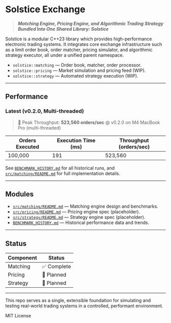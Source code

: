 # Solstice Exchange

> **_Matching Engine, Pricing Engine, and Algorithmic Trading Strategy Bundled Into One Shared Library: Solstice_**

Solstice is a modular C++23 library which provides high-performance electronic trading systems. It integrates core exchange infrastructure such as a limit order book, order matcher, pricing simulator, and algorithmic strategy executor, all under a unified parent namespace.

- `solstice::matching` — Order book, matcher, order processor.
- `solstice::pricing` — Market simulation and pricing feed (WIP).
- `solstice::strategy` — Automated strategy execution (WIP).

---

## Performance

### Latest (v0.2.0, Multi-threaded)

> 🚀 Peak Throughput: **523,560 orders/sec** @ v0.2.0 on M4 MacBook Pro (multi-threaded)

| Orders Executed | Execution Time (ms) | Throughput (orders/sec) |
|------------------|---------------------|--------------------------|
| 100,000          | 191                 | 523,560                  |

See [`BENCHMARK_HISTORY.md`](BENCHMARK_HISTORY.md) for all historical runs, and [`src/matching/README.md`](src/matching/README.md) for full implementation details.

---

## Modules

- [`src/matching/README.md`](src/matching/README.md) — Matching engine design and benchmarks.
- [`src/pricing/README.md`](src/pricing/README.md) — Pricing engine spec (placeholder).
- [`src/strategy/README.md`](src/strategy/README.md) — Strategy engine spec (placeholder).
- [`BENCHMARK_HISTORY.md`](BENCHMARK_HISTORY.md) — Historical performance data and trends.

---

## Status

| Component  | Status      |
|------------|-------------|
| Matching   | ✅ Complete |
| Pricing    | 🚧 Planned  |
| Strategy   | 🚧 Planned  |

---

This repo serves as a single, extensible foundation for simulating and testing real-world trading systems in a controlled, performant environment.

MIT License
